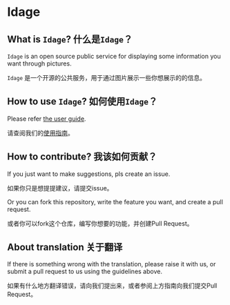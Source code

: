 # Idage

## What is `Idage`? 什么是`Idage`？

`Idage` is an open source public service for displaying some information you want through pictures.

`Idage` 是一个开源的公共服务，用于通过图片展示一些你想展示的的信息。

## How to use `Idage`? 如何使用`Idage`？

Please refer [the user guide](https://github.com/Rickyxrc/Idage/tree/master/usage).

请查阅我们的[使用指南](https://github.com/Rickyxrc/Idage/tree/master/usage)。

## How to contribute? 我该如何贡献？

If you just want to make suggestions, pls create an issue.

如果你只是想提提建议，请提交issue。

Or you can fork this repository, write the feature you want, and create a pull request.

或者你可以fork这个仓库，编写你想要的功能，并创建Pull Request。

## About translation 关于翻译

If there is something wrong with the translation, please raise it with us, or submit a pull request to us using the guidelines above.

如果有什么地方翻译错误，请向我们提出来，或者参阅上方指南向我们提交Pull Request。
